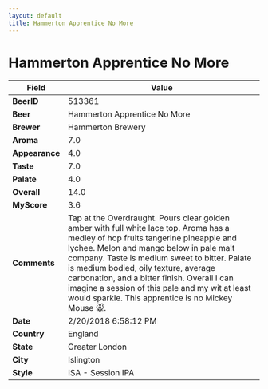 ```yaml
---
layout: default
title: Hammerton Apprentice No More
---
```


# Hammerton Apprentice No More

| Field         | Value     |
|---------------|-----------|
| **BeerID** | 513361 |
| **Beer** | Hammerton Apprentice No More |
| **Brewer** | Hammerton Brewery |
| **Aroma** | 7.0 |
| **Appearance** | 4.0 |
| **Taste** | 7.0 |
| **Palate** | 4.0 |
| **Overall** | 14.0 |
| **MyScore** | 3.6 |
| **Comments** | Tap at the Overdraught. Pours clear golden amber with full white lace top. Aroma has a medley of hop fruits tangerine pineapple and lychee. Melon and mango below in pale malt company. Taste is medium sweet to bitter. Palate is medium bodied, oily texture, average carbonation, and a bitter finish. Overall I can imagine a session of this pale and my wit at least would sparkle. This apprentice is no Mickey Mouse 🐭. |
| **Date** | 2/20/2018 6:58:12 PM |
| **Country** | England |
| **State** | Greater London |
| **City** | Islington |
| **Style** | ISA - Session IPA |

